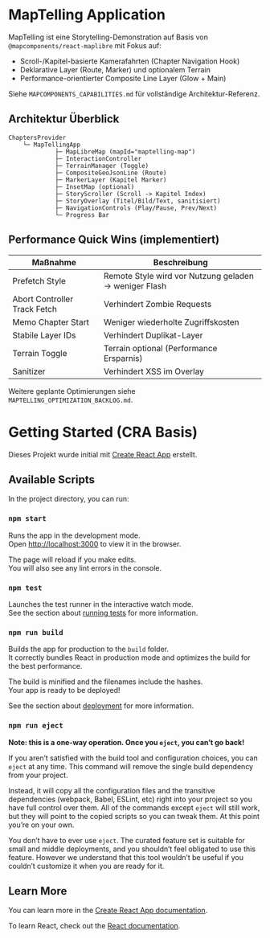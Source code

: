 # MapTelling Application

MapTelling ist eine Storytelling-Demonstration auf Basis von `@mapcomponents/react-maplibre` mit Fokus auf:
- Scroll-/Kapitel-basierte Kamerafahrten (Chapter Navigation Hook)
- Deklarative Layer (Route, Marker) und optionalem Terrain
- Performance-orientierter Composite Line Layer (Glow + Main)

Siehe `MAPCOMPONENTS_CAPABILITIES.md` für vollständige Architektur-Referenz.

## Architektur Überblick
```
ChaptersProvider
	└─ MapTellingApp
			 ├─ MapLibreMap (mapId="maptelling-map")
			 ├─ InteractionController
			 ├─ TerrainManager (Toggle)
			 ├─ CompositeGeoJsonLine (Route)
			 ├─ MarkerLayer (Kapitel Marker)
			 ├─ InsetMap (optional)
			 ├─ StoryScroller (Scroll -> Kapitel Index)
			 ├─ StoryOverlay (Titel/Bild/Text, sanitisiert)
			 ├─ NavigationControls (Play/Pause, Prev/Next)
			 └─ Progress Bar
```

## Performance Quick Wins (implementiert)
| Maßnahme | Beschreibung |
|----------|--------------|
| Prefetch Style | Remote Style wird vor Nutzung geladen -> weniger Flash |
| Abort Controller Track Fetch | Verhindert Zombie Requests |
| Memo Chapter Start | Weniger wiederholte Zugriffskosten |
| Stabile Layer IDs | Verhindert Duplikat-Layer |
| Terrain Toggle | Terrain optional (Performance Ersparnis) |
| Sanitizer | Verhindert XSS im Overlay |

Weitere geplante Optimierungen siehe `MAPTELLING_OPTIMIZATION_BACKLOG.md`.

# Getting Started (CRA Basis)

Dieses Projekt wurde initial mit [Create React App](https://github.com/facebook/create-react-app) erstellt.

## Available Scripts

In the project directory, you can run:

### `npm start`

Runs the app in the development mode.\
Open [http://localhost:3000](http://localhost:3000) to view it in the browser.

The page will reload if you make edits.\
You will also see any lint errors in the console.

### `npm test`

Launches the test runner in the interactive watch mode.\
See the section about [running tests](https://facebook.github.io/create-react-app/docs/running-tests) for more information.

### `npm run build`

Builds the app for production to the `build` folder.\
It correctly bundles React in production mode and optimizes the build for the best performance.

The build is minified and the filenames include the hashes.\
Your app is ready to be deployed!

See the section about [deployment](https://facebook.github.io/create-react-app/docs/deployment) for more information.

### `npm run eject`

**Note: this is a one-way operation. Once you `eject`, you can’t go back!**

If you aren’t satisfied with the build tool and configuration choices, you can `eject` at any time. This command will remove the single build dependency from your project.

Instead, it will copy all the configuration files and the transitive dependencies (webpack, Babel, ESLint, etc) right into your project so you have full control over them. All of the commands except `eject` will still work, but they will point to the copied scripts so you can tweak them. At this point you’re on your own.

You don’t have to ever use `eject`. The curated feature set is suitable for small and middle deployments, and you shouldn’t feel obligated to use this feature. However we understand that this tool wouldn’t be useful if you couldn’t customize it when you are ready for it.

## Learn More

You can learn more in the [Create React App documentation](https://facebook.github.io/create-react-app/docs/getting-started).

To learn React, check out the [React documentation](https://reactjs.org/).
